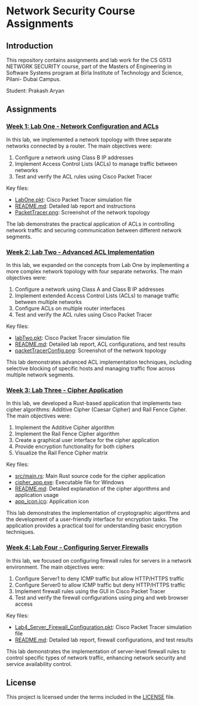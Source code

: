 # Network Security Course Assignments

## Introduction

This repository contains assignments and lab work for the CS G513 NETWORK SECURITY course, part of the Masters of Engineering in Software Systems program at Birla Institute of Technology and Science, Pilani- Dubai Campus.

Student: Prakash Aryan

## Assignments

### [Week 1: Lab One - Network Configuration and ACLs](./LabOne)

In this lab, we implemented a network topology with three separate networks connected by a router. The main objectives were:

1. Configure a network using Class B IP addresses
2. Implement Access Control Lists (ACLs) to manage traffic between networks
3. Test and verify the ACL rules using Cisco Packet Tracer

Key files:
- [LabOne.pkt](./LabOne/LabOne.pkt): Cisco Packet Tracer simulation file
- [README.md](./LabOne/README.md): Detailed lab report and instructions
- [PacketTracer.png](./LabOne/PacketTracer.png): Screenshot of the network topology

The lab demonstrates the practical application of ACLs in controlling network traffic and securing communication between different network segments.

### [Week 2: Lab Two - Advanced ACL Implementation](./LabTwo)

In this lab, we expanded on the concepts from Lab One by implementing a more complex network topology with four separate networks. The main objectives were:

1. Configure a network using Class A and Class B IP addresses
2. Implement extended Access Control Lists (ACLs) to manage traffic between multiple networks
3. Configure ACLs on multiple router interfaces
4. Test and verify the ACL rules using Cisco Packet Tracer

Key files:
- [labTwo.pkt](./LabTwo/labTwo.pkt): Cisco Packet Tracer simulation file
- [README.md](./LabTwo/README.md): Detailed lab report, ACL configurations, and test results
- [packetTracerConfig.png](./LabTwo/packetTracerConfig.png): Screenshot of the network topology

This lab demonstrates advanced ACL implementation techniques, including selective blocking of specific hosts and managing traffic flow across multiple network segments.

### [Week 3: Lab Three - Cipher Application](./LabThree)

In this lab, we developed a Rust-based application that implements two cipher algorithms: Additive Cipher (Caesar Cipher) and Rail Fence Cipher. The main objectives were:

1. Implement the Additive Cipher algorithm
2. Implement the Rail Fence Cipher algorithm
3. Create a graphical user interface for the cipher application
4. Provide encryption functionality for both ciphers
5. Visualize the Rail Fence Cipher matrix

Key files:
- [src/main.rs](./LabThree/src/main.rs): Main Rust source code for the cipher application
- [cipher_app.exe](./LabThree/cipher_app.exe): Executable file for Windows
- [README.md](./LabThree/README.md): Detailed explanation of the cipher algorithms and application usage
- [app_icon.ico](./LabThree/app_icon.ico): Application icon

This lab demonstrates the implementation of cryptographic algorithms and the development of a user-friendly interface for encryption tasks. The application provides a practical tool for understanding basic encryption techniques.

### [Week 4: Lab Four - Configuring Server Firewalls](./LabFour)

In this lab, we focused on configuring firewall rules for servers in a network environment. The main objectives were:

1. Configure Server1 to deny ICMP traffic but allow HTTP/HTTPS traffic
2. Configure Server0 to allow ICMP traffic but deny HTTP/HTTPS traffic
3. Implement firewall rules using the GUI in Cisco Packet Tracer
4. Test and verify the firewall configurations using ping and web browser access

Key files:
- [Lab4_Server_Firewall_Configuration.pkt](./LabFour/Lab4_Server_Firewall_Configuration.pkt): Cisco Packet Tracer simulation file
- [README.md](./LabFour/README.md): Detailed lab report, firewall configurations, and test results

This lab demonstrates the implementation of server-level firewall rules to control specific types of network traffic, enhancing network security and service availability control.

## License

This project is licensed under the terms included in the [LICENSE](./LICENSE) file.